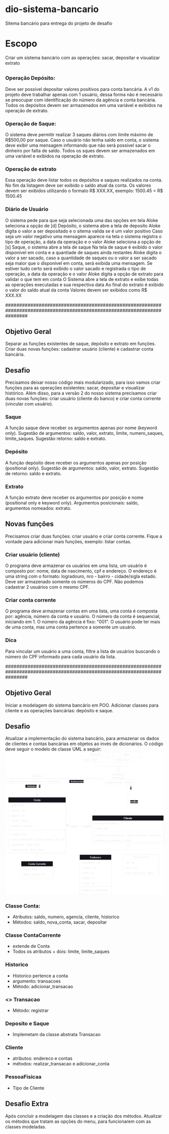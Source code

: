 # dio-sistema-bancario
Sitema bancário para entrega do projeto de desafio

# Escopo
Criar um sistema bancário com as operações: sacar, depositar e visualizar extrato
##
### Operação Depósito:
Deve ser possível depositar valores positivos para conta bancária. A v1 do projeto deve trabalhar apenas com 1 usuário,
dessa forma não é necessário se preocupar com identificação do número da agência e conta bancária. Todos os depósitos
devem ser armazenados em uma variável e exibidos na operação de extrato.
### Operação de Saque:
O sistema deve permitir realizar 3 saques diários com limite máximo de R$500,00 por saque. Caso o usuário não tenha
 saldo em conta, o sistema deve exibir uma mensagem informando que não será possível sacar o dinheiro por falta de
 saldo. Todos os sques devem ser armazenados em uma variável e exibidos na operação de extrato.
### Operação de extrato
Essa operação deve listar todos os depósitos e saques realizados na conta. No fim da listagem deve ser exibido o saldo
atual da conta.
Os valores devem ser exibidos utilizando o formato R$ XXX.XX, exemplo:
1500.45 = R$ 1500.45

### Diário de Usuário
O sistema pede para que seja selecionada uma das opções em tela
Aloke seleciona a opção de [d] Depósito, o sistema abre a tela de deposito
Aloke digita o valor a ser depositado e o sitema valida se é um valor positivo
Caso seja um valor negativo uma mensagem aparece na tela
o sistema registra o tipo de operação, a data da operação e o valor
Aloke seleciona a opção de [s] Saque, o sistema abre a tela de saque
Na tela de saque é exibido o valor disponível em conta e a quantiade de saques ainda restantes
Aloke digita o valor a ser sacado, caso a quantidade de saques ou o valor a ser sacado seja maior
que o disponível em conta, será exibida uma mensagem. Se estiver tudo certo será exibido o valor
sacado e registrada o tipo de operação, a data da operação e o valor
Aloke digita a opção de extrato para validar o que tem em conta
O Sistema abre a tela de extrato e exibe todas as operações executadas e sua respectiva data
Ao final do extrato é exibido o valor do saldo atual da conta 
Valores devem ser exibidos como R$ XXX.XX


########################################################################################################################
## Objetivo Geral
Separar as funções existentes de saque, depósito e extrato em funções. Criar duas novas funções: cadastrar usuário 
(cliente) e cadastrar conta bancária.

## Desafio
Precisamos deixar nosso código mais modularizado, para isso vamos criar funções para as operações existentes:
sacar, depositar e visualizar histórico. Além disso, para a versão 2 do nosso sistema precisamos criar duas novas
funções: criar usuário (cliente do banco) e criar conta corrente (vincular com usuário).

### Saque
A função saque deve receber os argumentos apenas por nome (keyword only). Sugestão de argumentos: saldo, valor, extrato,
limite, numero_saques, limite_saques. Sugestão retorno: saldo e extrato.

### Depósito
A função depósito deve receber os argumentos apenas por posição (positional only). Sugestão de argumentos: saldo, valor,
extrato. Sugestão de retorno: saldo e extrato.

### Extrato
A função extrato deve receber os argumentos por posição e nome (positional only e keyword only). Argumentos posicionais:
saldo, argumentos nomeados: extrato.

## Novas funções
Precisamos criar duas funções: criar usuário e criar conta corrente. Fique a vontade para adicionar mais funções,
exemplo: listar contas.

### Criar usuário (cliente)
O programa deve armazenar os usuários em uma lista, um usuário é composto por: nome, data de nascimento, cpf e endereço.
O endereço é uma string com o formato: logradouro, nro - bairro - cidade/sigla estado. Deve ser armazenado somente os 
números do CPF. Não podemos cadastrar 2 usuários com o mesmo CPF.

### Criar conta corrente
O programa deve armazenar contas em uma lista, uma conta é composta por: agência, número da conta e usuário. O número
da conta é sequencial, iniciando em 1. O número da agência é fixo: "001". O usuário pode ter mais de uma conta, mas uma
conta pertence a somente um usuário.

### Dica
Para vincular um usuário a uma conta, filtre a lista de usuários buscando o número do CPF informado para cada usuário da
lista.

########################################################################################################################
## Objetivo Geral
Iniciar a modelagem do sistema bancário em POO. Adicionar classes para cliente e as operações bancárias:
depósito e saque.

## Desafio
Atualizar a implementação do sistema bancário, para armazenar os dados de clientes e contas bancárias em objetos ao
invés de dicionários. O código deve seguir o modelo de classe UML a seguir:
![modelo](Modelo_Classe_Banco.png)

### Classe Conta:
* Atributos: saldo, numero, agencia, cliente, historico
* Métodos: saldo, nova_conta, sacar, depositar

### Classe ContaCorrente
* extende de Conta
* Todos os atributos + dois: limite, limite_saques

### Historico
* Historico pertence a conta
* argumento: transacoes
* Método: adicionar_transacao

### <<Intergace>> Transacao
* Método: registrar

### Deposito e Saque
* Implemetam da classe abstrata Transacao

### Cliente
* atributos: endereco e contas
* métodos: realizar_transacao e adicionar_conta

### PessoaFisicaa
* Tipo de Cliente

## Desafio Extra
Após concluir a modelagem das classes e a criação dos métodos. Atualizar os métodos que tratam as opções do menu, para
funcionarem com as classes modeladas.
